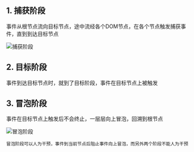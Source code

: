 ## 1. 捕获阶段
	
事件从根节点流向目标节点，途中流经各个DOM节点，在各个节点触发捕获事件，直到到达目标节点
	
![捕获阶段](https://gitee.com/GuoLiBin6/front-end-knowledge-system/images/doc/事件机制-捕获阶段.png)
	
## 2. 目标阶段
	
事件到达目标节点时，就到了目标阶段，事件在目标节点上被触发
	
## 3. 冒泡阶段
	
事件在目标节点上触发后不会终止，一层层向上冒泡，回溯到根节点

![冒泡阶段](https://gitee.com/GuoLiBin6/front-end-knowledge-system/images/doc/事件机制-冒泡阶段.png)
	
    冒泡阶段可以人为干预，事件到当前节点后阻止事件向上冒泡，而另外两个阶段不能人为干预